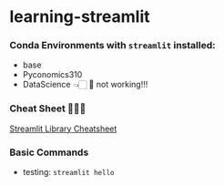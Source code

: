 # learning-streamlit

### Conda Environments with `streamlit` installed:
- base
- Pyconomics310
- DataScience 👈🏻 🛑 not working!!!

### Cheat Sheet 🧝🏻‍♀️  
[Streamlit Library Cheatsheet](https://docs.streamlit.io/library/cheatsheet)

### Basic Commands
- testing: `streamlit hello`